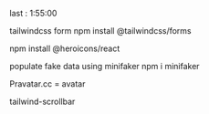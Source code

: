 last : 1:55:00

tailwindcss form
npm install @tailwindcss/forms

npm install @heroicons/react


populate fake data using minifaker
npm i minifaker

Pravatar.cc = avatar


tailwind-scrollbar